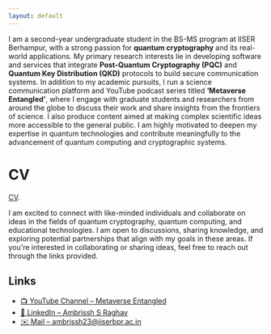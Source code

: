 ```yaml
---
layout: default
---
```


I am a second-year undergraduate student in the BS-MS program at IISER Berhampur, with a strong passion
for **quantum cryptography** and its real-world applications. My primary research interests lie in developing
software and services that integrate **Post-Quantum Cryptography (PQC)** and **Quantum Key Distribution
(QKD)** protocols to build secure communication systems.
In addition to my academic pursuits, I run a science communication platform and YouTube podcast series titled
**‘Metaverse Entangled’**, where I engage with graduate students and researchers from around the globe to
discuss their work and share insights from the frontiers of science. I also produce content aimed at making
complex scientific ideas more accessible to the general public.
I am highly motivated to deepen my expertise in quantum technologies and contribute meaningfully to the
advancement of quantum computing and cryptographic systems.


# CV 
[CV](./assets/cvasrr.pages).


I am excited to connect with like-minded individuals and collaborate on ideas in the fields of quantum cryptography, quantum computing, and educational technologies. I am open to discussions, sharing knowledge, and exploring potential partnerships that align with my goals in these areas. If you're interested in collaborating or sharing ideas, feel free to reach out through the links provided.



<h2>Links</h2>

<ul>
  <li><a href="https://www.youtube.com/@MetaverseEntangled" target="_blank">📺 YouTube Channel – Metaverse Entangled</a></li>
  <li><a href="https://www.linkedin.com/in/ambrissh-s-raghav-9bbb12218/" target="_blank">🔗 LinkedIn – Ambrissh S Raghav</a></li>
  <li><a href="mailto:ambrissh23@iiserbpr.ac.in">✉️ Mail – ambrissh23@iiserbpr.ac.in</a></li>
</ul>









